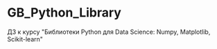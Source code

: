 # GB_Python_Library
ДЗ к курсу "Библиотеки Python для Data Science: Numpy, Matplotlib, Scikit-learn"
